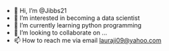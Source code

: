 - 👋 Hi, I’m @Jibbs21
- 👀 I’m interested in becoming a data scientist
- 🌱 I’m currently learning python programming
- 💞️ I’m looking to collaborate on ...
- 📫 How to reach me via email lauraji09@yahoo.com

<!---
Jibbs21/Jibbs21 is a ✨ special ✨ repository because its `README.md` (this file) appears on your GitHub profile.
You can click the Preview link to take a look at your changes.
--->
